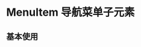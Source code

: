 # MenuItem 导航菜单子元素

## 基本使用

<preview path="../demos/menu-item/menu-item-1.vue" title="基本使用" description=" "></preview>
